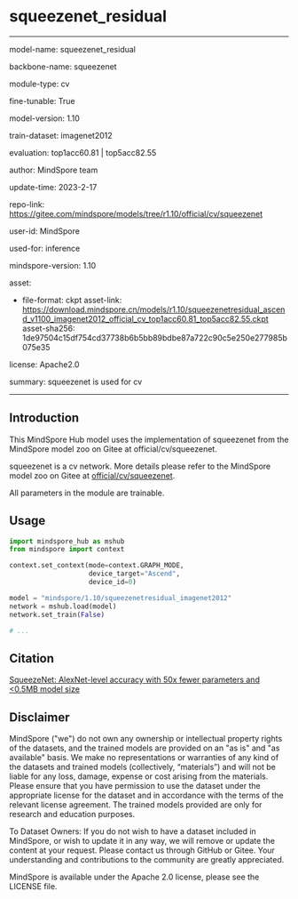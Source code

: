 # squeezenet_residual

---

model-name: squeezenet_residual

backbone-name: squeezenet

module-type: cv

fine-tunable: True

model-version: 1.10

train-dataset: imagenet2012

evaluation: top1acc60.81 | top5acc82.55

author: MindSpore team

update-time: 2023-2-17

repo-link: <https://gitee.com/mindspore/models/tree/r1.10/official/cv/squeezenet>

user-id: MindSpore

used-for: inference

mindspore-version: 1.10

asset:

-
    file-format: ckpt
    asset-link: <https://download.mindspore.cn/models/r1.10/squeezenetresidual_ascend_v1100_imagenet2012_official_cv_top1acc60.81_top5acc82.55.ckpt>
    asset-sha256: 1de97504c15df754cd37738b6b5bb89bdbe87a722c90c5e250e277985b075e35

license: Apache2.0

summary: squeezenet is used for cv

---

## Introduction

This MindSpore Hub model uses the implementation of squeezenet from the MindSpore model zoo on Gitee at official/cv/squeezenet.

squeezenet is a cv network. More details please refer to the MindSpore model zoo on Gitee at [official/cv/squeezenet](https://gitee.com/mindspore/models/blob/r1.10/official/cv/squeezenet/README.md).

All parameters in the module are trainable.

## Usage

```python
import mindspore_hub as mshub
from mindspore import context

context.set_context(mode=context.GRAPH_MODE,
                    device_target="Ascend",
                    device_id=0)

model = "mindspore/1.10/squeezenetresidual_imagenet2012"
network = mshub.load(model)
network.set_train(False)

# ...
```

## Citation

[SqueezeNet: AlexNet-level accuracy with 50x fewer parameters and <0.5MB model size](https://arxiv.org/pdf/1602.07360.pdf)

## Disclaimer

MindSpore ("we") do not own any ownership or intellectual property rights of the datasets, and the trained models are provided on an "as is" and "as available" basis. We make no representations or warranties of any kind of the datasets and trained models (collectively, “materials”) and will not be liable for any loss, damage, expense or cost arising from the materials. Please ensure that you have permission to use the dataset under the appropriate license for the dataset and in accordance with the terms of the relevant license agreement. The trained models provided are only for research and education purposes.

To Dataset Owners: If you do not wish to have a dataset included in MindSpore, or wish to update it in any way, we will remove or update the content at your request. Please contact us through GitHub or Gitee. Your understanding and contributions to the community are greatly appreciated.

MindSpore is available under the Apache 2.0 license, please see the LICENSE file.
